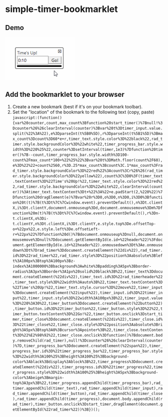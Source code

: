 # simple-timer-bookmarklet

## Demo

![Timer bookmarklet demo](/timer_demo.gif "Timer bookmarklet demo")

## Add the bookmarklet to your browser

1. Create a new bookmark (best if it's on your bookmark toolbar).
2. Set the "location" of the bookmark to the following text (copy, paste)
`
javascript:(function(){var%20counter,count,max_count%3Bfunction%20start_timer()%7Bnull!%3Dcounter%26%26clearInterval(counter)%3Bvar%20t%3Dtimer_input.value.split(%22%3A%22),e%3DparseInt(t%5B0%5D),r%3DparseInt(t%5B1%5D)%3Bmax_count%3Dcount%3D60*e+r,timer_text.style.color%3D%22black%22,rad_timer.style.backgroundColor%3D%22white%22,timer_progress_bar.style.width%3D%220%25%22,counter%3DsetInterval(timer,1e3)%7Dfunction%20timer()%7B--count,timer_progress_bar.style.width%3D100-count%2Fmax_count*100+%22%25%22%3Bvar%20t%3DMath.floor(count%2F60),e%3D%22%22+count%2560,r%3D.25*max_count%3Bcount%3C.1*max_count%3Frad_timer.style.backgroundColor%3D%22red%22%3Acount%3Cr%26%26(rad_timer.style.backgroundColor%3D%22yellow%22),count%3C%3D0%3F(timer_text.textContent%3D%22Time's%20Up!%22,timer_text.style.color%3D%22red%22,rad_timer.style.backgroundColor%3D%22white%22,clearInterval(counter))%3Atimer_text.textContent%3Dt+%22%3A%22+e.padStart(2,%220%22)%7Dfunction%20dragElement(e)%7Bvar%20r%3D0,o%3D0,n%3D0,i%3D0%3Bfunction%20t(t)%7B(t%3Dt%7C%7Cwindow.event).preventDefault(),n%3Dt.clientX,i%3Dt.clientY,document.onmouseup%3Dd,document.onmousemove%3Dm%7Dfunction%20m(t)%7B(t%3Dt%7C%7Cwindow.event).preventDefault(),r%3Dn-t.clientX,o%3Di-t.clientY,n%3Dt.clientX,i%3Dt.clientY,e.style.top%3De.offsetTop-o+%22px%22,e.style.left%3De.offsetLeft-r+%22px%22%7Dfunction%20d()%7Bdocument.onmouseup%3Dnull,document.onmousemove%3Dnull%7Ddocument.getElementById(e.id+%22header%22)%3Fdocument.getElementById(e.id+%22header%22).onmousedown%3Dt%3Ae.onmousedown%3Dt%7Drad_timer%3Ddocument.createElement(%22div%22),rad_timer.id%3D%22rad_timer%22,rad_timer.style%3D%22position%3Aabsolute%3Bleft%3A100px%3Btop%3A100px%3Bz-index%3A1000000%3Bbackground%3Awhite%3Bpadding%3A5px%3Bborder-radius%3A3px%3Bborder%3A1px%20solid%20black%3B%22,timer_text%3Ddocument.createElement(%22div%22),timer_text.id%3D%22rad_timerheader%22,timer_text.style%3D%22width%3Aauto%3B%22,timer_text.textContent%3D%22Time's%20Up!%22,timer_text.style.cursor%3D%22move%22,timer_input%3Ddocument.createElement(%22input%22),timer_input.id%3D%22timer_input%22,timer_input.style%3D%22width%3A100px%3B%22,timer_input.value%3D%220%3A30%22,timer_button%3Ddocument.createElement(%22button%22),timer_button.id%3D%22timer_button%22,timer_button.style%3D%22%22,timer_button.textContent%3D%22Go!%22,timer_button.onclick%3Dstart_timer,timer_close%3Ddocument.createElement(%22div%22),timer_close.id%3D%22timer_close%22,timer_close.style%3D%22position%3Aabsolute%3Bright%3A5px%3Btop%3A0%3Bcursor%3Apointer%3B%22,timer_close.textContent%3D%22%E2%98%92%22,timer_close.onclick%3Dfunction()%7Bdocument.body.removeChild(rad_timer),null!%3Dcounter%26%26clearInterval(counter)%7D,timer_progress_bar%3Ddocument.createElement(%22span%22),timer_progress_bar.id%3D%22timer_progress_bar%22,timer_progress_bar.style%3D%22width%3A100%25%3Bheight%3A100%25%3Bbackground-color%3Ablack%3Bdisplay%3Ablock%3B%22,timer_progress%3Ddocument.createElement(%22div%22),timer_progress.id%3D%22timer_progress%22,timer_progress.style%3D%22width%3A100%25%3Bheight%3A5px%3Bbackground-color%3Abeige%3Bmargin-top%3A3px%3B%22,timer_progress.appendChild(timer_progress_bar),rad_timer.appendChild(timer_text),rad_timer.appendChild(timer_input),rad_timer.appendChild(timer_button),rad_timer.appendChild(timer_close),rad_timer.appendChild(timer_progress),document.body.appendChild(rad_timer),timer_button.onclick%3Dstart_timer,dragElement(document.getElementById(%22rad_timer%22))%3B})();
`
